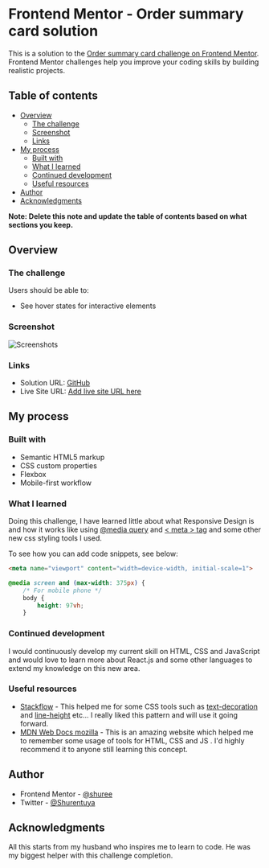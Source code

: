 # Frontend Mentor - Order summary card solution

This is a solution to the [Order summary card challenge on Frontend Mentor](https://www.frontendmentor.io/challenges/order-summary-component-QlPmajDUj). Frontend Mentor challenges help you improve your coding skills by building realistic projects. 

## Table of contents

- [Overview](#overview)
  - [The challenge](#the-challenge)
  - [Screenshot](#screenshot)
  - [Links](#links)
- [My process](#my-process)
  - [Built with](#built-with)
  - [What I learned](#what-i-learned)
  - [Continued development](#continued-development)
  - [Useful resources](#useful-resources)
- [Author](#author)
- [Acknowledgments](#acknowledgments)

**Note: Delete this note and update the table of contents based on what sections you keep.**

## Overview

### The challenge

Users should be able to:

- See hover states for interactive elements

### Screenshot

![Screenshots](./Screenshots)


### Links

- Solution URL: [GitHub](https://github.com/shuree0331/order-summary---FrontEndMentor)
- Live Site URL: [Add live site URL here](https://your-live-site-url.com)

## My process

### Built with

- Semantic HTML5 markup
- CSS custom properties
- Flexbox
- Mobile-first workflow


### What I learned

Doing this challenge, I have learned little about what Responsive Design is and how it works like using <u>@media query</u> and <u>< meta > tag</u> and some other new css styling tools I used. 

To see how you can add code snippets, see below:

```html
<meta name="viewport" content="width=device-width, initial-scale=1">
```
```css
@media screen and (max-width: 375px) {
    /* For mobile phone */
    body {
        height: 97vh;
    }
```


### Continued development

I would continuously develop my current skill on HTML, CSS and JavaScript and would love to learn more about React.js and some other languages to extend my knowledge on this new area.

### Useful resources

- [Stackflow](https://stackoverflow.com/questions) - This helped me for some CSS tools such as <u>text-decoration</u> and <u>line-height</u> etc... I really liked this pattern and will use it going forward.
- [MDN Web Docs mozilla](https://developer.mozilla.org/) - This is an amazing website which helped me to remember some usage of tools for HTML, CSS and JS . I'd highly recommend it to anyone still learning this concept.


## Author

- Frontend Mentor - [@shuree](https://www.frontendmentor.io/profile/shuree0331)
- Twitter - [@Shurentuya](https://twitter.com/Shurentuya)


## Acknowledgments

All this starts from my husband who inspires me to learn to code. He was my biggest helper with this challenge completion.

